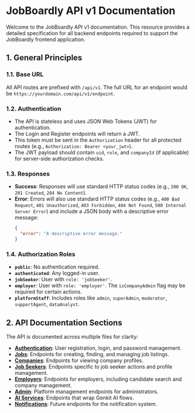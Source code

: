 # JobBoardly API v1 Documentation

Welcome to the JobBoardly API v1 documentation. This resource provides a detailed specification for all backend endpoints required to support the JobBoardly frontend application.

## 1. General Principles

### 1.1. Base URL

All API routes are prefixed with `/api/v1`. The full URL for an endpoint would be `https://yourdomain.com/api/v1/endpoint`.

### 1.2. Authentication

- The API is stateless and uses JSON Web Tokens (JWT) for authentication.
- The Login and Register endpoints will return a JWT.
- This token must be sent in the `Authorization` header for all protected routes (e.g., `Authorization: Bearer <your_jwt>`).
- The JWT payload should contain `uid`, `role`, and `companyId` (if applicable) for server-side authorization checks.

### 1.3. Responses

- **Success**: Responses will use standard HTTP status codes (e.g., `200 OK`, `201 Created`, `204 No Content`).
- **Error**: Errors will also use standard HTTP status codes (e.g., `400 Bad Request`, `401 Unauthorized`, `403 Forbidden`, `404 Not Found`, `500 Internal Server Error`) and include a JSON body with a descriptive error message:
  ```json
  {
    "error": "A descriptive error message."
  }
  ```

### 1.4. Authorization Roles

- **`public`**: No authentication required.
- **`authenticated`**: Any logged-in user.
- **`jobSeeker`**: User with `role: 'jobSeeker'`.
- **`employer`**: User with `role: 'employer'`. The `isCompanyAdmin` flag may be required for certain actions.
- **`platformStaff`**: Includes roles like `admin`, `superAdmin`, `moderator`, `supportAgent`, `dataAnalyst`.

## 2. API Documentation Sections

The API is documented across multiple files for clarity:

- [**Authentication**](./auth.md): User registration, login, and password management.
- [**Jobs**](./jobs.md): Endpoints for creating, finding, and managing job listings.
- [**Companies**](./companies.md): Endpoints for viewing company profiles.
- [**Job Seekers**](./job-seekers.md): Endpoints specific to job seeker actions and profile management.
- [**Employers**](./employers.md): Endpoints for employers, including candidate search and company management.
- [**Admin**](./admin.md): Platform management endpoints for administrators.
- [**AI Services**](./ai-services.md): Endpoints that wrap Genkit AI flows.
- [**Notifications**](./notifications.md): Future endpoints for the notification system.
